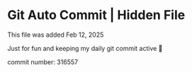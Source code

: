 # Git Auto Commit | Hidden File

This file was added Feb 12, 2025

Just for fun and keeping my daily git commit active 🤪

commit number: 316557
